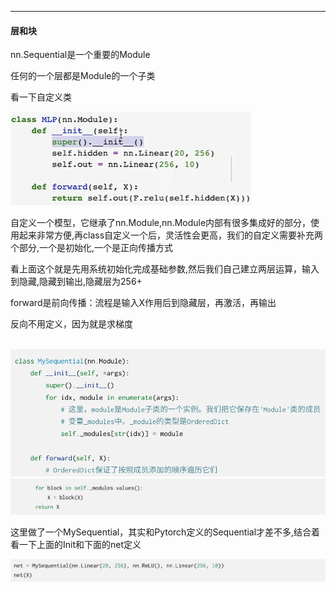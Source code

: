 ****

#### 层和块

nn.Sequential是一个重要的Module

任何的一个层都是Module的一个子类

看一下自定义类

![image-20250919162307758](层和块.assets/image-20250919162307758.png)

自定义一个模型，它继承了nn.Module,nn.Module内部有很多集成好的部分，使用起来非常方便,再class自定义一个后，灵活性会更高，我们的自定义需要补充两个部分,一个是初始化,一个是正向传播方式

看上面这个就是先用系统初始化完成基础参数,然后我们自己建立两层运算，输入到隐藏,隐藏到输出,隐藏层为256+

forward是前向传播：流程是输入X作用后到隐藏层，再激活，再输出

反向不用定义，因为就是求梯度

​	![image-20250919162743417](层和块.assets/image-20250919162743417.png)![image-20250919162815090](层和块.assets/image-20250919162815090.png)

这里做了一个MySequential，其实和Pytorch定义的Sequential才差不多,结合着看一下上面的Init和下面的net定义

![image-20250919162825949](层和块.assets/image-20250919162825949.png)











